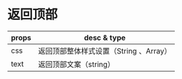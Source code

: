 # 返回顶部

props | desc & type
----- | -------------------------
css   | 返回顶部整体样式设置（String 、Array）
text  | 返回顶部文案（string）
